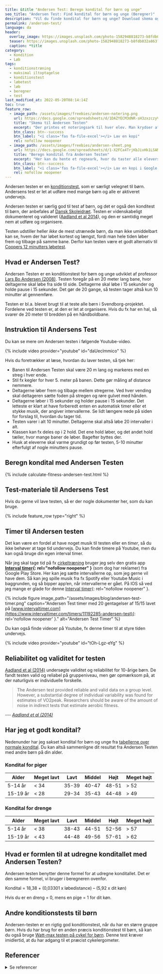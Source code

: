 ```yaml
---
title: &title "Andersen Test: Beregn kondital for børn og unge"
seo_title: "Andersen Test: Find kondital for børn og unge (Beregner)"
description: "Vil du finde kondital for børn og unge? Download skema og beregner til Andersen testen, som er konditionstest, der er let at organisere."
permalink: /andersen-test/
language: da
header:
  overlay_image: https://images.unsplash.com/photo-1582948818273-b8fdb032a863?ixlib=rb-1.2.1&ixid=eyJhcHBfaWQiOjEyMDd9&auto=format&fit=crop&h=630&w=1200&q=10
  teaser: https://images.unsplash.com/photo-1582948818273-b8fdb032a863?ixlib=rb-1.2.1&ixid=eyJhcHBfaWQiOjEyMDd9&auto=format&fit=crop&h=300&w=400&q=10
  caption: *title
category:
  - Kondition
  - Løb
tags:
  - konditionstræning
  - maksimal iltoptagelse
  - konditionstest
  - løbetest
  - løb
  - beregner
  - test
last_modified_at: 2022-05-20T08:14:14Z
toc: true
feature_row:
  - image_path: /assets/images/freebies/andersen-notering.png
    url: https://docs.google.com/spreadsheets/d/1DAZYECM3dNR-sH3zxzczyVFmYqHlWR8__MdUSmvqbIY/copy?usp=sharing
    title: "Skema til Andersen Testen"
    excerpt: "Der printes et noteringsark til hver elev. Man krydser af for hver 20 meter der er løbet."
    btn_class: btn--success
    btn_label: "<i class='fas fa-file-excel'></i> Lav en kopi"
    rel: nofollow noopener
  - image_path: /assets/images/freebies/andersen-sheet.png
    url: https://docs.google.com/spreadsheets/d/1-X2FCa4TrjKbJivHk1LSAMjFquvGvWIONRexc97ifhM/copy?usp=sharing
    title: "Beregn kondital fra Andersen Testen"
    excerpt: "Her kan du hente et regneark, hvor du taster alle elevers resultater ind. Arket er kodet til at udregne elevernes kondital."
    btn_class: btn--success
    btn_label: "<i class='fas fa-file-excel'></i> Lav en kopi i Google Sheet"
    rel: nofollow noopener
---
```


Andersen testen er en [konditionstest](/test-kondition-konditest-kondital/), som er særligt velegnet til børn. Andersens test er let at udføre med mange børn og alle er aktiveret undervejs.

Andersen testen er særlig god til test af børn, og det er også den konditest til børn, der anbefales af [Dansk Skoleidræt](https://skoleidraet.dk/sundhedsundervisning/inspiration-og-materialer/konditest/). Testen er videnskabeligt dokumenteret og valideret ([Aadland et al 2014](https://www.ncbi.nlm.nih.gov/pmc/articles/PMC4201545/)), og den er samtidig meget nem at udføre og organisere.

Testen udstiller heller _ikke_ de mest utrænede børn, da man ikke umiddelbart kan se, hvem der har løbet kortest og længst, fordi man hele tiden løber frem og tilbage på samme bane. Derfor kan testen være et godt alternativ til [Coopers 12 minutters løbetest](/cooper-test/).

## Hvad er Andersen Test?

Andersen Testen er en konditionstest for børn og unge udviklet af professor [Lars Bo Andersen (2008)](https://pubmed.ncbi.nlm.nih.gov/18997644/). Testen foregår på en 20 meter lang bane, hvor deltagerne skal løbe fra side til side. Deltagerne skal løbe i 15 sekunder og holde pause i 15 sekunder. Det gør de 20 gange, så testen tager altså kun 10 minutter at gennemføre.

Testen er bl.a. blevet brugt til at teste alle børn i Svendborg-projektet. Fordelene ved testen er, at den er let at organisere. Hvis du fx har en hal, så svarer de 20 meter til bredden på en håndboldbane.

## Instruktion til Andersens Test

Du kan se mere om Andersen testen i følgende Youtube-video.

{% include video provider="youtube" id="daUeclmmico" %}

Hvis du foretrækker at læse, hvordan du laver testen, så tjek her:

- Banen til Andersen Testen skal være 20 m lang og markeres med en streg i hver ende.
- Stil fx kegler for hver 5. meter på banen. Dette gør måling af distance nemmere.
- Deltagerne løber frem og tilbage mellem stregerne. Ved hver vending skal deltageren sætte foden på stregen og røre gulvet med hånden.
- Deltagerne løber i 15 sekunder og holder pause i 15 sekunder. Det letteste er klart at have forberedt enten en automatisk timer eller et stykke musik, der angiver intervallerne. Se lidt længere nede på siden for forslag til, hvordan du tager tid.
- Testen varer i alt 10 minutter. Deltagerne skal altså løbe 20 intervaller i alt.
- Klassen kan fx deles op i 2 hold. Det ene hold løber, og det andet hold tæller, hvor mange baner de løber. Bagefter byttes der.
- Husk at eleverne skal varme grundigt op før testen, 5-10 minutter efterfulgt af nogle minutters pause.

## Beregn kondital med Andersen Testen

{% include calculate-fitness-andersen-test.html %}

## Test-materiale til Andersens Test

Hvis du gerne vil lave testen, så er der nogle dokumenter her, som du kan bruge.

{% include feature_row type="right" %}

## Timer til Andersen testen

Det kan være en fordel at have noget musik til testen eller en _timer_, så du ikke behøver at tage tid undervejs. Du kan finde timere på Youtube, men du kan også bruge din egen interval timer.

Når jeg skal tage tid på fx [cirkeltræning](/cirkeltraening/) bruger jeg selv den gratis app **[Interval timer](https://play.google.com/store/apps/details?id=cc.dreamspark.intervaltimer&hl=da){: rel="nofollow noopener" }** (som dog har reklamer) fra Google Play Store. Her kan jeg sætte intervallerne op, som jeg gerne vil have dem. Så kan jeg spille musik fra fx Spotify eller Youtube Music i baggrunden, og så bipper app’en, når intervallerne er gået. På IOS så ved jeg mange er glade for denne [Interval timer](https://apps.apple.com/us/app/interval-timer-hiit-workouts/id406473568){: rel="nofollow noopener" }.

{% include figure image_path="/assets/images/blog/andersen-test-timer.png" caption="Andersen Test timer med 20 gentagelser af 15/15 lavet på [www.intervaltimer.com](https://www.intervaltimer.com/timers/11192285-andersen-test){: rel='nofollow noopener' }." alt="Andersen Test Timer" %}

Du kan også finde videoer på Youtube, fx denne timer til at styre tiden undervejs.

{% include video provider="youtube" id="tOh-Lgz-eYg" %}

## Reliabilitet og validitet for testen

[Aadland et al (2014)](https://www.ncbi.nlm.nih.gov/pmc/articles/PMC4201545/) undersøgte validitet og reliabilitet for 10-årige børn. De fandt testen valid og reliabel på gruppeniveau, men gør opmærksom på, at der naturligvis er individuelle forskelle.

> The Andersen test provided reliable and valid data on a group level. However, a substantial degree of individual variability was found for estimates of VO2peak. Researchers should be aware of the amount of noise in indirect tests that estimate aerobic fitness.

--- <cite>[Aadland et al (2014)](https://www.ncbi.nlm.nih.gov/pmc/articles/PMC4201545/)</cite>

## Har jeg et godt kondital?

Nedenunder har jeg sakset kondital for børn og unge fra [tabellerne over normale kondital](/kondital/). Du kan altså sammenligne dit resultat fra Andersen Testen med andre børn på din alder.

### Kondital for piger

| Alder	| Meget lavt | Lavt	| Middel | Højt | Meget højt |
|-|-|-|-|-|-|
| 5-14 år | < 34 | 35-39 | 40-47 | 48-51 | > 52 |
| 15-19 år | < 28 | 29-34 | 35-43 | 44-48 | > 49 |

### Kondital for drenge

| Alder | Meget lavt | Lavt | Middel | Højt | Meget højt |
|-|-|-|-|-|-|
| 5-14 år | < 38 | 38-43 | 44-51 | 52-56 | > 57 |
| 15-19 år | < 43 | 44-48 | 49-56 | 57-61 | > 62 |

## Hvad er formlen til at udregne konditallet med Andersen Testen?

Andersen testen benytter denne formel for at udregne konditallet. Det er den samme formel, vi bruger i beregneren ovenfor.

Kondital = 18,38 + (0,03301 x løbedistance) – (5,92 x dit køn)

Hvis du er en dreng = 0, mens en pige = 1 for dit køn.

## Andre konditionstests til børn

Andersen-testen er en rigtig god konditionstest, når du har en større gruppe børn. Hvis du har brug for en anden præcis konditionstest til børn, så kan du også bruge [Watt-max testen på cykel for børn](/kondital-wattmax-boern/). Denne test kræver imidlertid, at du har adgang til et præcist cykelergometer.

## Referencer

<details markdown="1">
  <summary>Se referencer</summary>

- Andersen, Lars Bo; Andersen, Thor-Einar; Andersen, Eivind; Anderssen, Sigmund A. An intermittent running test to estimate maximal oxygen uptake: the Andersen test. Journal of Sports Medicine and Physical Fitness, Vol. 48, No. 7, 01.12.2008, p. 434-437.
- Aadland E, Terum T, Mamen A, Andersen LB, Resaland GK. The Andersen aerobic fitness test: reliability and validity in 10-year-old children. PLoS One. 2014;9(10):e110492. Published 2014 Oct 17. doi:10.1371/journal.pone.0110492
</details>
